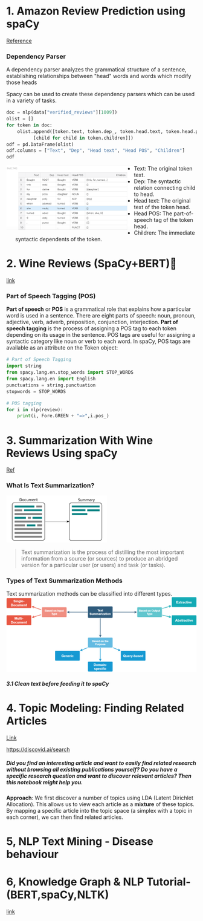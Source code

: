 # 1. Amazon Review Prediction using spaCy

[Reference](https://www.kaggle.com/kamalkhumar/amazon-review-prediction-using-spacy)

### Dependency Parser

A dependency parser analyzes the grammatical structure of a sentence, establishing relationships between "head" words and words which modify those heads

Spacy can be used to create these dependency parsers which can be used in a variety of tasks.

```python
doc = nlp(data["verified_reviews"][1009])
olist = []
for token in doc:
    olist.append([token.text, token.dep_, token.head.text, token.head.pos_,
          [child for child in token.children]])
odf = pd.DataFrame(olist)
odf.columns = ["Text", "Dep", "Head text", "Head POS", "Children"]
odf
```

<img src="${image}.assets/image-20200921232409725.png"  align="left" alt="image-20200921232409725" style="zoom: 33%;" />

- Text: The original token text.
- Dep: The syntactic relation connecting child to head.
- Head text: The original text of the token head.
- Head POS: The part-of-speech tag of the token head.
- Children: The immediate syntactic dependents of the token.



# 2. Wine Reviews (SpaCy+BERT)🍷

[link](https://www.kaggle.com/mariapushkareva/wine-reviews-spacy-bert)

###  Part of Speech Tagging (POS)

**Part of speech** or **POS** is a grammatical role that explains how a particular word is used in a sentence. There are eight parts of speech: noun, pronoun, adjective, verb, adverb, preposition, conjunction, interjection. **Part of speech tagging** is the process of assigning a POS tag to each token depending on its usage in the sentence. POS tags are useful for assigning a syntactic category like noun or verb to each word. In spaCy, POS tags are available as an attribute on the Token object:

```python
# Part of Speech Tagging
import string
from spacy.lang.en.stop_words import STOP_WORDS
from spacy.lang.en import English
punctuations = string.punctuation
stopwords = STOP_WORDS
```

```python
# POS tagging
for i in nlp(review):
    print(i, Fore.GREEN + "=>",i.pos_)
```



# 3. Summarization With Wine Reviews Using spaCy

[Ref](https://www.kaggle.com/harunshimanto/summarization-with-wine-reviews-using-spacy)

### What Is Text Summarization?

<img src="${image}.assets/LLfNlBS.png" alt="Imgur" style="zoom:50%;" />

> Text summarization is the process of distilling the most important information from a source (or sources) to produce an abridged version for a particular user (or users) and task (or tasks).



### Types of Text Summarization Methods

Text summarization methods can be classified into different types.<img src="${image}.assets/J5KyMBJ.png" alt="Imgur" style="zoom:50%;" />



##### 3.1 Clean text before feeding it to spaCy



# 4. Topic Modeling: Finding Related Articles

[Link](https://www.kaggle.com/danielwolffram/topic-modeling-finding-related-articles)

https://discovid.ai/search

##### Did you find an interesting article and want to easily find related research without browsing all existing publications yourself? Do you have a specific research question and want to discover relevant articles? Then this notebook might help you.

**Approach**: We first discover a number of topics using LDA (Latent Dirichlet Allocation). This allows us to view each article as a **mixture** of these topics. By mapping a specific article into the topic space (a simplex with a topic in each corner), we can then find related articles.



# 5, NLP Text Mining - Disease behaviour





# 6, Knowledge Graph & NLP Tutorial-(BERT,spaCy,NLTK)

[link](https://www.kaggle.com/pavansanagapati/knowledge-graph-nlp-tutorial-bert-spacy-nltk)

